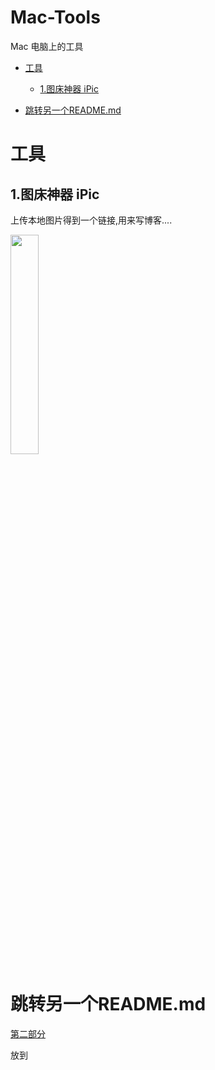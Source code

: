 # Mac-Tools
Mac 电脑上的工具

- [工具](#工具)
  - [1.图床神器 iPic](#1.图床神器iPic)

- [跳转另一个README.md](#跳转另一个README.md)


# 工具
## 1.图床神器 iPic

上传本地图片得到一个链接,用来写博客....

<img src="https://ws4.sinaimg.cn/large/006tNc79gy1fiuvdo0t0hj30dg0co0t3.jpg" width=30% />






# 跳转另一个README.md
[第二部分](https://github.com/CoderLanni/Mac-Tools/blob/master/part2.md) 









放到
